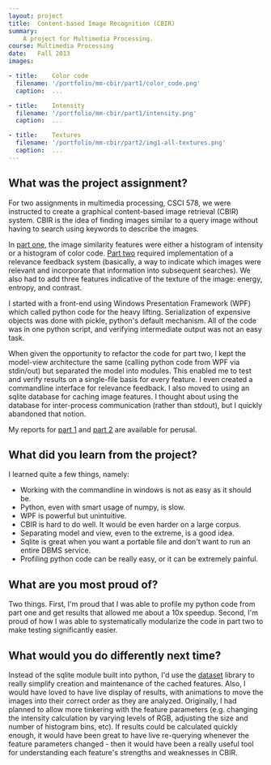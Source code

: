 ```yaml
---
layout: project
title:  Content-based Image Recognition (CBIR)
summary:
    A project for Multimedia Processing.
course: Multimedia Processing
date:   Fall 2013
images:

- title:    Color code
  filename: '/portfolio/mm-cbir/part1/color_code.png'
  caption:  ...

- title:    Intensity
  filename: '/portfolio/mm-cbir/part1/intensity.png'
  caption:  ...

- title:    Textures
  filename: '/portfolio/mm-cbir/part2/img1-all-textures.png'
  caption:  ...
---
```



## What was the project assignment? 
For two assignments in multimedia processing, CSCI 578, we were instructed to create a graphical content-based image retrieval (CBIR) system. CBIR is the idea of finding images similar to a query image without having to search using keywords to describe the images.

In [part one](./part1/asn-simple-cbir.pdf), the image similarity features were either a histogram of intensity or a histogram of color code. [Part two](./part2/asn-cbir-rf.pdf) required implementation of a relevance feedback system (basically, a way to indicate which images were relevant and incorporate that information into subsequent searches). We also had to add three features indicative of the texture of the image: energy, entropy, and contrast.

I started with a front-end using Windows Presentation Framework (WPF) which called python code for the heavy lifting. Serialization of expensive objects was done with pickle, python's default mechanism. All of the code was in one python script, and verifying intermediate output was not an easy task.

When given the opportunity to refactor the code for part two, I kept the model-view architecture the same (calling python code from WPF via stdin/out) but separated the model into modules. This enabled me to test and verify results on a single-file basis for every feature. I even created a commandline interface for relevance feedback. I also moved to using an sqlite database for caching image features. I thought about using the database for inter-process communication (rather than stdout), but I quickly abandoned that notion.

My reports for [part 1](./part1/report.pdf) and [part 2](./part2/report.pdf) are available for perusal.

## What did you learn from the project?
I learned quite a few things, namely:

* Working with the commandline in windows is not as easy as it should be.
* Python, even with smart usage of numpy, is slow.
* WPF is powerful but unintuitive.
* CBIR is hard to do well. It would be even harder on a large corpus.
* Separating model and view, even to the extreme, is a good idea.
* Sqlite is great when you want a portable file and don't want to run an entire DBMS service.
* Profiling python code can be really easy, or it can be extremely painful.

## What are you most proud of?
Two things. First, I'm proud that I was able to profile my python code from part one and get results that allowed me about a 10x speedup. Second, I'm proud of how I was able to systematically modularize the code in part two to make testing significantly easier.

## What would you do differently next time?
Instead of the sqlite module built into python, I'd use the [dataset](http://dataset.readthedocs.org/en/latest/) library to really simplify creation and maintenance of the cached features. Also, I would have loved to have live display of results, with animations to move the images into their correct order as they are analyzed. Originally, I had planned to allow more tinkering with the feature parameters (e.g. changing the intensity calculation by varying levels of RGB, adjusting the size and number of histogram bins, etc). If results could be calculated quickly enough, it would have been great to have live re-querying whenever the feature parameters changed - then it would have been a really useful tool for understanding each feature's strengths and weaknesses in CBIR.  
